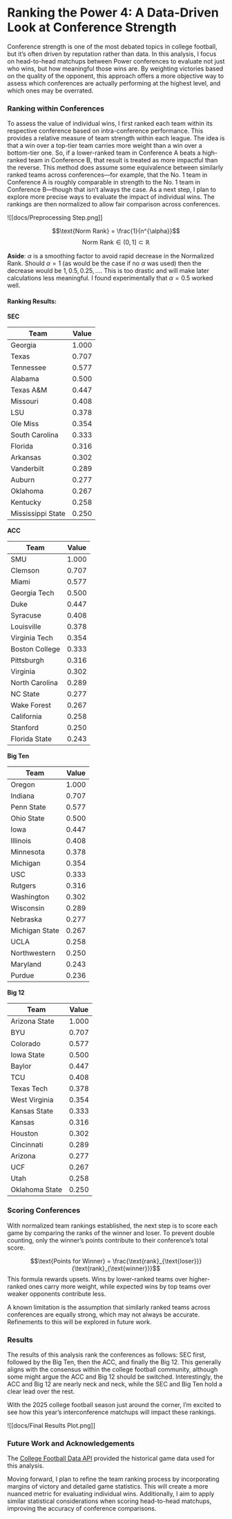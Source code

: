 # Ranking the Power 4: A Data-Driven Look at Conference Strength

Conference strength is one of the most debated topics in college football, but it’s often driven by reputation rather than data. In this analysis, I focus on head-to-head matchups between Power conferences to evaluate not just who wins, but how meaningful those wins are. By weighting victories based on the quality of the opponent, this approach offers a more objective way to assess which conferences are actually performing at the highest level, and which ones may be overrated.

### Ranking within Conferences

To assess the value of individual wins, I first ranked each team within its respective conference based on intra-conference performance. This provides a relative measure of team strength within each league. The idea is that a win over a top-tier team carries more weight than a win over a bottom-tier one. So, if a lower-ranked team in Conference A beats a high-ranked team in Conference B, that result is treated as more impactful than the reverse. This method does assume some equivalence between similarly ranked teams across conferences—for example, that the No. 1 team in Conference A is roughly comparable in strength to the No. 1 team in Conference B—though that isn’t always the case. As a next step, I plan to explore more precise ways to evaluate the impact of individual wins. The rankings are then normalized to allow fair comparison across conferences.

![[docs/Preprocessing Step.png]]

$$\text{Norm Rank} = \frac{1}{n^{\alpha}}$$
$$\text{Norm Rank} \in (0,1] \subset \mathbb{R}$$

**Aside**: $\alpha$ is a smoothing factor to avoid rapid decrease in the Normalized Rank. Should $\alpha = 1$ (as would be the case if no $\alpha$ was used) then the decrease would be $1, 0.5, 0.25, ...$. This is too drastic and will make later calculations less meaningful. I found experimentally that $\alpha = 0.5$ worked well.

#### Ranking Results:

**SEC**

| Team               | Value   |
|--------------------|---------|
| Georgia            | 1.000   |
| Texas              | 0.707   |
| Tennessee          | 0.577   |
| Alabama            | 0.500   |
| Texas A&M          | 0.447   |
| Missouri           | 0.408   |
| LSU                | 0.378   |
| Ole Miss           | 0.354   |
| South Carolina     | 0.333   |
| Florida            | 0.316   |
| Arkansas           | 0.302   |
| Vanderbilt         | 0.289   |
| Auburn             | 0.277   |
| Oklahoma           | 0.267   |
| Kentucky           | 0.258   |
| Mississippi State  | 0.250   |

**ACC**

| Team           | Value |
| -------------- | ----- |
| SMU            | 1.000 |
| Clemson        | 0.707 |
| Miami          | 0.577 |
| Georgia Tech   | 0.500 |
| Duke           | 0.447 |
| Syracuse       | 0.408 |
| Louisville     | 0.378 |
| Virginia Tech  | 0.354 |
| Boston College | 0.333 |
| Pittsburgh     | 0.316 |
| Virginia       | 0.302 |
| North Carolina | 0.289 |
| NC State       | 0.277 |
| Wake Forest    | 0.267 |
| California     | 0.258 |
| Stanford       | 0.250 |
| Florida State  | 0.243 |

**Big Ten**

| Team             | Value   |
|------------------|---------|
| Oregon           | 1.000   |
| Indiana          | 0.707   |
| Penn State       | 0.577   |
| Ohio State       | 0.500   |
| Iowa             | 0.447   |
| Illinois         | 0.408   |
| Minnesota        | 0.378   |
| Michigan         | 0.354   |
| USC              | 0.333   |
| Rutgers          | 0.316   |
| Washington       | 0.302   |
| Wisconsin        | 0.289   |
| Nebraska         | 0.277   |
| Michigan State   | 0.267   |
| UCLA             | 0.258   |
| Northwestern     | 0.250   |
| Maryland         | 0.243   |
| Purdue           | 0.236   |

**Big 12**

| Team             | Value   |
|------------------|---------|
| Arizona State    | 1.000   |
| BYU              | 0.707   |
| Colorado         | 0.577   |
| Iowa State       | 0.500   |
| Baylor           | 0.447   |
| TCU              | 0.408   |
| Texas Tech       | 0.378   |
| West Virginia    | 0.354   |
| Kansas State     | 0.333   |
| Kansas           | 0.316   |
| Houston          | 0.302   |
| Cincinnati       | 0.289   |
| Arizona          | 0.277   |
| UCF              | 0.267   |
| Utah             | 0.258   |
| Oklahoma State   | 0.250   |

### Scoring Conferences

With normalized team rankings established, the next step is to score each game by comparing the ranks of the winner and loser. To prevent double counting, only the winner’s points contribute to their conference’s total score.

$$\text{Points for Winner} = \frac{\text{rank}_{\text{loser}}}{\text{rank}_{\text{winner}}}$$
This formula rewards upsets. Wins by lower-ranked teams over higher-ranked ones carry more weight, while expected wins by top teams over weaker opponents contribute less.

A known limitation is the assumption that similarly ranked teams across conferences are equally strong, which may not always be accurate. Refinements to this will be explored in future work.

### Results

The results of this analysis rank the conferences as follows: SEC first, followed by the Big Ten, then the ACC, and finally the Big 12. This generally aligns with the consensus within the college football community, although some might argue the ACC and Big 12 should be switched. Interestingly, the ACC and Big 12 are nearly neck and neck, while the SEC and Big Ten hold a clear lead over the rest.

With the 2025 college football season just around the corner, I’m excited to see how this year’s interconference matchups will impact these rankings.

![[docs/Final Results Plot.png]]

### Future Work and Acknowledgements

The [College Football Data API](https://collegefootballdata.com/) provided the historical game data used for this analysis.

Moving forward, I plan to refine the team ranking process by incorporating margins of victory and detailed game statistics. This will create a more nuanced metric for evaluating individual wins. Additionally, I aim to apply similar statistical considerations when scoring head-to-head matchups, improving the accuracy of conference comparisons.
